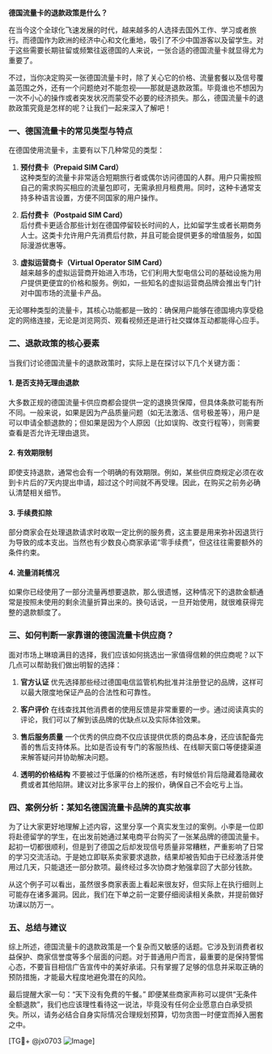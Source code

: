 **德国流量卡的退款政策是什么？**

在当今这个全球化飞速发展的时代，越来越多的人选择去国外工作、学习或者旅行。而德国作为欧洲的经济中心和文化重地，吸引了不少中国游客以及留学生。对于这些需要长期驻留或频繁往返德国的人来说，一张合适的德国流量卡就显得尤为重要了。

不过，当你决定购买一张德国流量卡时，除了关心它的价格、流量套餐以及信号覆盖范围之外，还有一个问题绝对不能忽视——那就是退款政策。毕竟谁也不想因为一次不小心的操作或者突发状况而蒙受不必要的经济损失。那么，德国流量卡的退款政策究竟是怎样的呢？让我们一起来深入了解吧！

### 一、德国流量卡的常见类型与特点

在德国使用流量卡，主要有以下几种常见的类型：

1. **预付费卡（Prepaid SIM Card）**  
   这种类型的流量卡非常适合短期旅行者或偶尔访问德国的人群。用户只需按照自己的需求购买相应的流量包即可，无需承担月租费用。同时，这种卡通常支持多种语言设置，方便不同国家的用户操作。

2. **后付费卡（Postpaid SIM Card）**  
   后付费卡更适合那些计划在德国停留较长时间的人，比如留学生或者长期商务人士。这类卡允许用户先消费后付款，并且可能会提供更多的增值服务，如国际漫游优惠等。

3. **虚拟运营商卡（Virtual Operator SIM Card）**  
   越来越多的虚拟运营商开始进入市场，它们利用大型电信公司的基础设施为用户提供更便宜的价格和服务。例如，一些知名的虚拟运营商品牌会推出专门针对中国市场的流量卡产品。

无论哪种类型的流量卡，其核心功能都是一致的：确保用户能够在德国境内享受稳定的网络连接，无论是浏览网页、观看视频还是进行社交媒体互动都能得心应手。

### 二、退款政策的核心要素

当我们讨论德国流量卡的退款政策时，实际上是在探讨以下几个关键方面：

#### 1. 是否支持无理由退款
大多数正规的德国流量卡供应商都会提供一定的退换货保障，但具体条款可能有所不同。一般来说，如果是因为产品质量问题（如无法激活、信号极差等），用户是可以申请全额退款的；但如果是因为个人原因（比如误购、改变行程等），则需要查看是否允许无理由退货。

#### 2. 有效期限制
即使支持退款，通常也会有一个明确的有效期限。例如，某些供应商规定必须在收到卡片后的7天内提出申请，超过这个时间就不再受理。因此，在购买之前务必确认清楚相关细节。

#### 3. 手续费扣除
部分商家会在处理退款请求时收取一定比例的服务费，这主要是用来弥补因退货行为导致的成本支出。当然也有少数良心商家承诺“零手续费”，但这往往需要额外的条件约束。

#### 4. 流量消耗情况
如果你已经使用了一部分流量再想要退款，那么很遗憾，这种情况下的退款金额通常是按照未使用的剩余流量折算出来的。换句话说，一旦开始使用，就很难获得完整的退款额度了。

### 三、如何判断一家靠谱的德国流量卡供应商？

面对市场上琳琅满目的选择，我们应该如何挑选出一家值得信赖的供应商呢？以下几点可以帮助我们做出明智的选择：

1. **官方认证**
   优先选择那些经过德国电信监管机构批准并注册登记的品牌，这样可以最大限度地保证产品的合法性和可靠性。

2. **客户评价**
   在线查找其他消费者的使用反馈是非常重要的一步。通过阅读真实的评论，我们可以了解到该品牌的优缺点以及实际体验效果。

3. **售后服务质量**
   一个优秀的供应商不仅应该提供优质的商品本身，还应该配备完善的售后支持体系。比如是否设有专门的客服热线、在线聊天窗口等便捷渠道来解答疑问并协助解决问题。

4. **透明的价格结构**
   不要被过于低廉的价格所迷惑，有时候低价背后隐藏着隐藏收费或者其他陷阱。建议对比多家平台上的报价，确保自己不会吃亏上当。

### 四、案例分析：某知名德国流量卡品牌的真实故事

为了让大家更好地理解上述内容，这里分享一个真实发生过的案例。小李是一位即将赴德留学的学生，在出发前她通过某电商平台购买了一张某品牌的德国流量卡。起初一切都很顺利，但是到了德国之后却发现信号质量非常糟糕，严重影响了日常的学习交流活动。于是她立即联系卖家要求退款，结果却被告知由于已经激活并使用过几天，只能退还一部分款项。最终经过多次协商才勉强拿回了大部分钱款。

从这个例子可以看出，虽然很多商家表面上看起来很友好，但实际上在执行细则上可能存在诸多漏洞。因此，我们在下单之前一定要仔细阅读相关条款，并提前做好功课以防万一。

### 五、总结与建议

综上所述，德国流量卡的退款政策是一个复杂而又敏感的话题。它涉及到消费者权益保护、商家信誉度等多个层面的问题。对于普通用户而言，最重要的是保持警惕心态，不要盲目相信广告宣传中的美好承诺。只有掌握了足够的信息并采取正确的预防措施，才能最大程度地避免潜在的风险。

最后提醒大家一句：“天下没有免费的午餐。” 即便某些商家声称可以提供“无条件全额退款”，我们也应该理性看待这一说法，毕竟没有任何企业愿意白白承受损失。所以，请务必结合自身实际情况合理规划预算，切勿贪图一时便宜而掉入圈套之中。

[TG💪+ @jx0703 ![Image](https://github.com/user-attachments/assets/dbca1d08-cadb-493c-b0ec-ad6f7a83f270)]